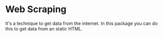 # Web Scraping

It's a technique to get data from the internet. In this package you can do this to get data from an static HTML.